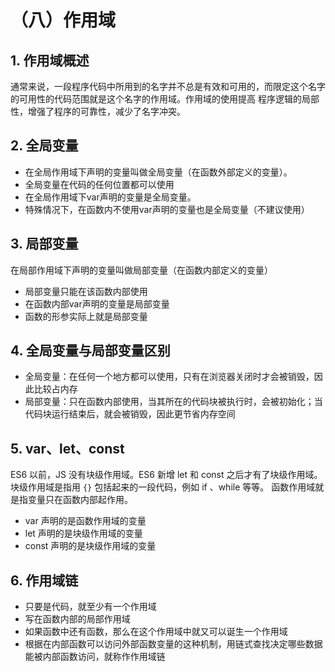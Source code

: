 # （八）作用域

## 1. 作用域概述

通常来说，一段程序代码中所用到的名字并不总是有效和可用的，而限定这个名字的可用性的代码范围就是这个名字的作用域。作用域的使用提高 程序逻辑的局部性，增强了程序的可靠性，减少了名字冲突。

## 2. 全局变量

- 在全局作用域下声明的变量叫做全局变量（在函数外部定义的变量）。
- 全局变量在代码的任何位置都可以使用
- 在全局作用域下var声明的变量是全局变量。
- 特殊情况下，在函数内不使用var声明的变量也是全局变量（不建议使用）


## 3. 局部变量

在局部作用域下声明的变量叫做局部变量（在函数内部定义的变量）
- 局部变量只能在该函数内部使用
- 在函数内部var声明的变量是局部变量
- 函数的形参实际上就是局部变量

## 4. 全局变量与局部变量区别

- 全局变量：在任何一个地方都可以使用，只有在浏览器关闭时才会被销毁，因此比较占内存
- 局部变量：只在函数内部使用，当其所在的代码块被执行时，会被初始化；当代码块运行结束后，就会被销毁，因此更节省内存空间


## 5. var、let、const

ES6 以前，JS 没有块级作用域。ES6 新增 let 和 const 之后才有了块级作用域。
块级作用域是指用 `{}` 包括起来的一段代码，例如 if 、while 等等。
函数作用域就是指变量只在函数内部起作用。

- var 声明的是函数作用域的变量
- let 声明的是块级作用域的变量
- const 声明的是块级作用域的变量

## 6. 作用域链

- 只要是代码，就至少有一个作用域
- 写在函数内部的局部作用域
- 如果函数中还有函数，那么在这个作用域中就又可以诞生一个作用域
- 根据在内部函数可以访问外部函数变量的这种机制，用链式查找决定哪些数据能被内部函数访问，就称作作用域链


